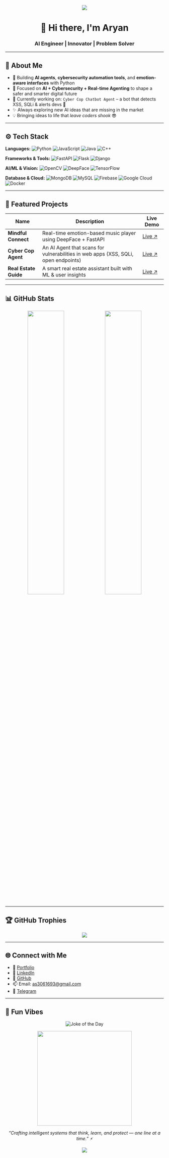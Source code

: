 <p align="center">
  <img src="https://capsule-render.vercel.app/api?type=waving&color=gradient&height=200&section=header&text=Aryan%20Shukla&fontSize=45&fontAlignY=35&desc=Engineer.%20Creator.%20Dreamer.%20AI%20in%20Action!&descAlignY=55&descAlign=60"/>
</p>

<h1 align="center">👋 Hi there, I'm Aryan</h1>
<h3 align="center">AI Engineer | Innovator | Problem Solver</h3>

---

## 🧠 About Me

- 🔭 Building **AI agents**, **cybersecurity automation tools**, and **emotion-aware interfaces** with Python
- 🧠 Focused on **AI + Cybersecurity + Real-time Agenting** to shape a safer and smarter digital future
- 🤖 Currently working on: `Cyber Cop Chatbot Agent` – a bot that detects XSS, SQLi & alerts devs 🔐
- ✨ Always exploring new AI ideas that are missing in the market
- 💡 Bringing ideas to life that  *leave coders shook* 😎

---

## ⚙️ Tech Stack

**Languages:**
![Python](https://img.shields.io/badge/-Python-3776AB?style=flat&logo=python&logoColor=white)
![JavaScript](https://img.shields.io/badge/-JavaScript-F7DF1E?style=flat&logo=javascript&logoColor=black)
![Java](https://img.shields.io/badge/-Java-007396?style=flat&logo=java&logoColor=white)
![C++](https://img.shields.io/badge/-C++-00599C?style=flat&logo=c%2B%2B&logoColor=white)

**Frameworks & Tools:**
![FastAPI](https://img.shields.io/badge/-FastAPI-009688?style=flat&logo=fastapi&logoColor=white)
![Flask](https://img.shields.io/badge/-Flask-000000?style=flat&logo=flask&logoColor=white)
![Django](https://img.shields.io/badge/-Django-092E20?style=flat&logo=django&logoColor=white)

**AI/ML & Vision:**
![OpenCV](https://img.shields.io/badge/-OpenCV-5C3EE8?style=flat&logo=opencv&logoColor=white)
![DeepFace](https://img.shields.io/badge/-DeepFace-FF4081?style=flat&logo=deepface&logoColor=white)
![TensorFlow](https://img.shields.io/badge/-TensorFlow-FF6F00?style=flat&logo=tensorflow&logoColor=white)

**Database & Cloud:**
![MongoDB](https://img.shields.io/badge/-MongoDB-47A248?style=flat&logo=mongodb&logoColor=white)
![MySQL](https://img.shields.io/badge/-MySQL-4479A1?style=flat&logo=mysql&logoColor=white)
![Firebase](https://img.shields.io/badge/-Firebase-FFCA28?style=flat&logo=firebase&logoColor=black)
![Google Cloud](https://img.shields.io/badge/-Google%20Cloud-4285F4?style=flat&logo=google-cloud&logoColor=white)
![Docker](https://img.shields.io/badge/-Docker-2496ED?style=flat&logo=docker&logoColor=white)

---

## 🚀 Featured Projects

| Name | Description | Live Demo |
|------|-------------|------------|
| **Mindful Connect** | Real-time emotion-based music player using DeepFace + FastAPI | [Live ↗](https://mindful-connect-drab.vercel.app/) |
| **Cyber Cop Agent** | An AI Agent that scans for vulnerabilities in web apps (XSS, SQLi, open endpoints) | [Live ↗](https://cyber-sleuth-guard.lovable.app/) |
| **Real Estate Guide** | A smart real estate assistant built with ML & user insights | [Live ↗](https://real-state-guides-git-main-aryanshukla578s-projects.vercel.app/) |

---

## 📊 GitHub Stats

<p align="center">
  <img src="https://github-readme-stats.vercel.app/api?username=Aryanshukla578&show_icons=true&theme=radical" width="48%"/>
  <img src="https://github-readme-stats.vercel.app/api/top-langs/?username=Aryanshukla578&layout=compact&theme=radical" width="48%"/>
</p>

---

## 🏆 GitHub Trophies

<p align="center">
  <img src="https://github-profile-trophy.vercel.app/?username=Aryanshukla578&theme=radical" />
</p>

---

## 🌐 Connect with Me

- 🔗 [Portfolio](https://neural-neon-agents.lovable.app/)
- 💼 [LinkedIn](https://www.linkedin.com/in/aryanshukla578)
- 🐙 [GitHub](https://github.com/Aryanshukla578)
- 📫 Email: [as3061693@gmail.com](mailto:as3061693@gmail.com)
- 💬 [Telegram](https://t.me/Crystal_346)

---

## 🧩 Fun Vibes

<p align="center">
  <img src="https://readme-jokes.vercel.app/api?theme=tokyonight" alt="Joke of the Day" />
</p>

<p align="center">
  <img src="https://media.giphy.com/media/3o7aD2saalBwwftBIY/giphy.gif" width="300" />
</p>

<p align="center">
  <i>“Crafting intelligent systems that think, learn, and protect — one line at a time.” ⚡</i>
</p>

<p align="center">
  <img src="https://capsule-render.vercel.app/api?type=waving&color=gradient&height=150&section=footer"/>
</p>
